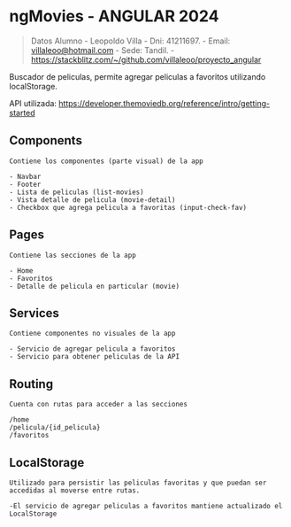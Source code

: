 # ngMovies - ANGULAR 2024 
> Datos Alumno
    - Leopoldo Villa
    - Dni: 41211697.
    - Email: villaleoo@hotmail.com
    - Sede: Tandil.
    - https://stackblitz.com/~/github.com/villaleoo/proyecto_angular

Buscador de peliculas, permite agregar peliculas a favoritos utilizando localStorage.

API utilizada: https://developer.themoviedb.org/reference/intro/getting-started

## Components 
    Contiene los componentes (parte visual) de la app

    - Navbar
    - Footer
    - Lista de peliculas (list-movies)
    - Vista detalle de pelicula (movie-detail)
    - Checkbox que agrega pelicula a favoritas (input-check-fav)

## Pages
    Contiene las secciones de la app

    - Home
    - Favoritos
    - Detalle de pelicula en particular (movie)

## Services
    Contiene componentes no visuales de la app

    - Servicio de agregar pelicula a favoritos
    - Servicio para obtener peliculas de la API 

## Routing
    Cuenta con rutas para acceder a las secciones
    
    /home 
    /pelicula/{id_pelicula}
    /favoritos

## LocalStorage
    Utilizado para persistir las peliculas favoritas y que puedan ser accedidas al moverse entre rutas.

    -El servicio de agregar peliculas a favoritos mantiene actualizado el LocalStorage